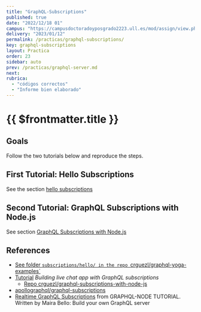 ```yaml
---
title: "GraphQL-Subscriptions"
published: true
date: "2022/12/18 01"
campus: "https://campusdoctoradoyposgrado2223.ull.es/mod/assign/view.php?id=35670"
delivery: "2023/01/12"
permalink: /practicas/graphql-subscriptions/
key: graphql-subscriptions
layout: Practica
order: 23 
sidebar: auto
prev: /practicas/graphql-server.md
next: 
rubrica:
  - "códigos correctos"
  - "Informe bien elaborado"
---
```


# {{ $frontmatter.title }}

## Goals

Follow the two tutorials below and reproduce the steps.

## First Tutorial: Hello Subscriptions

See the section [hello subscriptions](/temas/web/graphql/hello-subscriptions) 


## Second  Tutorial: GraphQL Subscriptions with Node.js

See section [GraphQL Subscriptions with Node.js](/temas/web/graphql/graphql-subscriptions-with-nodejs)


## References

* [See folder `subscriptions/hello/ in the repo `crguezl/graphql-yoga-examples`](https://github.com/crguezl/graphql-yoga-examples/blob/main/subscriptions/hello/index.js)
* [Tutorial](https://pusher.com/tutorials/chat-graphql-subscriptions/) *Building live chat app with GraphQL subscriptions*
  * [Repo crguezl/graphql-subscriptions-with-node-js](https://github.com/crguezl/graphql-subscriptions-with-node-js)
* [apollographql/graphql-subscriptions](https://github.com/apollographql/graphql-subscriptions)
* [Realtime GraphQL Subscriptions](https://www.howtographql.com/graphql-js/7-subscriptions/) from GRAPHQL-NODE TUTORIAL. Written by Maira Bello: Build your own GraphQL server

<youtube  id="bn8qsi8jVew"></youtube>